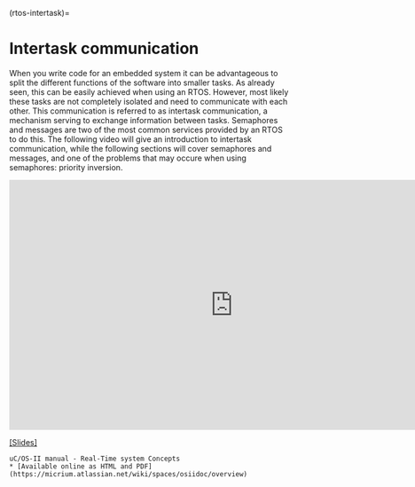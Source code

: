(rtos-intertask)=
# Intertask communication

When you write code for an embedded system it can be advantageous to split the different functions of the software into smaller tasks. As already seen, this can be easily achieved when using an RTOS. However, most likely these tasks are not completely isolated and need to communicate with each other. This communication is referred to as intertask communication, a mechanism serving to exchange information between tasks. Semaphores and messages are two of the most common services provided by an RTOS to do this. The following video will give an introduction to intertask communication, while the following sections will cover semaphores and messages, and one of the problems that may occure when using semaphores: priority inversion. 
<div class="video-container">
<iframe width="806" height="451" src="https://www.youtube.com/embed/Ioi89uZ6JE4" title="rtos intertask communication" frameborder="0" allow="accelerometer; autoplay; clipboard-write; encrypted-media; gyroscope; picture-in-picture" allowfullscreen></iframe>
</div>

[[Slides]](https://www.uio.no/studier/emner/matnat/fys/FYS4220/h22/lecture-slides/rtos_intertask_communication.pdf)




 ```{admonition} Supplementary suggested reading
uC/OS-II manual - Real-Time system Concepts
* [Available online as HTML and PDF](https://micrium.atlassian.net/wiki/spaces/osiidoc/overview)
 ```
